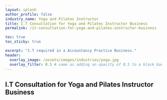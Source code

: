 ```yaml
---
layout: splash 
author_profile: false 
industry_name: Yoga and Pilates Instructor
title: I.T Consultation for Yoga and Pilates Instructor Business
permalink: /it-consultation-for-yoga-and-pilates-instructor-business

toc: true
toc_sticky: true

excerpt: "I.T required in a Accountancy Practice Business."
header:
  overlay_image: /assets/images/industries/yoga.jpg
  overlay_filter: 0.5 # same as adding an opacity of 0.5 to a black background
---
```


## I.T Consultation for Yoga and Pilates Instructor Business